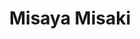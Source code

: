 ---
title: "Misaya Misaki"
presenter_id: misaya_misaki
permalink: /member_full_presentations/misaya_misaki
layout: member_all_presentations
---